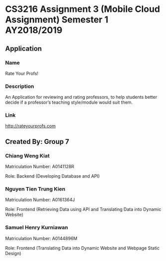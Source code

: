 # CS3216 Assignment 3 (Mobile Cloud Assignment) Semester 1 AY2018/2019 

## Application
### Name 
Rate Your Profs!

### Description
An Application for reviewing and rating professors, to help students better decide if a professor’s teaching style/module would suit them.


### Link
http://rateyourprofs.com

## Created By: Group 7
### Chiang Weng Kiat
Matriculation Number: A0141128R

Role: Backend (Developing Database and API)

### Nguyen Tien Trung Kien
Matriculation Number: A0161364J

Role: Frontend (Retrieving Data using API and Translating Data into Dynamic Website)

### Samuel Henry Kurniawan
Matriculation Number: A0144896M

Role: Frontend (Translating Data into Dynamic Website and Webpage Static Design)
